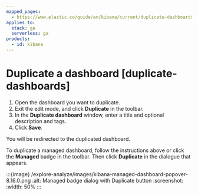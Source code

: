 ```yaml
---
mapped_pages:
  - https://www.elastic.co/guide/en/kibana/current/duplicate-dashboards.html
applies_to:
  stack: ga
  serverless: ga
products:
  - id: kibana
---
```


# Duplicate a dashboard [duplicate-dashboards]

1. Open the dashboard you want to duplicate.
2. Exit the edit mode, and click **Duplicate** in the toolbar.
3. In the **Duplicate dashboard** window, enter a title and optional description and tags.
4. Click **Save**.

You will be redirected to the duplicated dashboard.

To duplicate a managed dashboard, follow the instructions above or click the **Managed** badge in the toolbar. Then click **Duplicate** in the dialogue that appears.

:::{image} /explore-analyze/images/kibana-managed-dashboard-popover-8.16.0.png
:alt: Managed badge dialog with Duplicate button
:screenshot:
:width: 50%
:::

